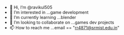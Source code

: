 - 👋 Hi, I’m @ravikul505
- 👀 I’m interested in ...game development
- 🌱 I’m currently learning ...blender
- 💞️ I’m looking to collaborate on ...games dev projects
- 📫 How to reach me ...email == "rr4871@srmist.edu.in"

<!---
ravikul505/ravikul505 is a ✨ special ✨ repository because its `README.md` (this file) appears on your GitHub profile.
You can click the Preview link to take a look at your changes.
--->
